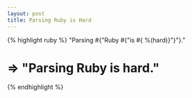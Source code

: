 ```yaml
---
layout: post
title: Parsing Ruby is Hard
---
```


{% highlight ruby %}
"Parsing #{"Ruby #{"is #{ %(hard)}"}"}."
# => "Parsing Ruby is hard."
{% endhighlight %}
